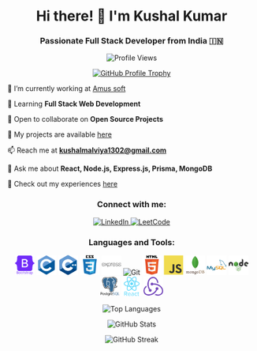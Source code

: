 <h1 align="center">Hi there! 👋 I'm Kushal Kumar</h1>
<h3 align="center">Passionate Full Stack Developer from India 🇮🇳</h3>

<p align="center"> 
  <img src="https://komarev.com/ghpvc/?username=kushal1302&label=Profile%20views&color=0e75b6&style=flat" alt="Profile Views" /> 
</p>

<p align="center"> 
  <a href="https://github.com/ryo-ma/github-profile-trophy">
    <img src="https://github-profile-trophy.vercel.app/?username=kushal1302" alt="GitHub Profile Trophy" />
  </a> 
</p>

🔭 I’m currently working at [Amus soft](https://amussoft.com)

🌱 Learning **Full Stack Web Development**

👯 Open to collaborate on **Open Source Projects**

📝 My projects are available [here](https://kushal1302.github.io/portfolio/)

📫 Reach me at **kushalmalviya1302@gmail.com**

💬 Ask me about **React, Node.js, Express.js, Prisma, MongoDB**

📄 Check out my experiences [here](https://drive.google.com/file/d/1Zai2_vK4cIHa4g9Zc_3RpA4Y0a2pLmiZ/view?usp=sharing)

<h3 align="center">Connect with me:</h3>
<p align="center">
  <a href="https://linkedin.com/in/kushal302" target="_blank">
    <img src="https://raw.githubusercontent.com/rahuldkjain/github-profile-readme-generator/master/src/images/icons/Social/linked-in-alt.svg" alt="LinkedIn" height="30" width="40" />
  </a>
  <a href="https://leetcode.com/kushalmalviya1302/" target="_blank">
    <img src="https://raw.githubusercontent.com/rahuldkjain/github-profile-readme-generator/master/src/images/icons/Social/leet-code.svg" alt="LeetCode" height="30" width="40" />
  </a>
</p>

<h3 align="center">Languages and Tools:</h3>
<p align="center">
  <img src="https://raw.githubusercontent.com/devicons/devicon/master/icons/bootstrap/bootstrap-plain-wordmark.svg" alt="Bootstrap" width="40" height="40"/> 
  <img src="https://raw.githubusercontent.com/devicons/devicon/master/icons/c/c-original.svg" alt="C" width="40" height="40"/> 
  <img src="https://raw.githubusercontent.com/devicons/devicon/master/icons/cplusplus/cplusplus-original.svg" alt="C++" width="40" height="40"/> 
  <img src="https://raw.githubusercontent.com/devicons/devicon/master/icons/css3/css3-original-wordmark.svg" alt="CSS3" width="40" height="40"/> 
  <img src="https://raw.githubusercontent.com/devicons/devicon/master/icons/express/express-original-wordmark.svg" alt="Express.js" width="40" height="40"/> 
  <img src="https://www.vectorlogo.zone/logos/git-scm/git-scm-icon.svg" alt="Git" width="40" height="40"/> 
  <img src="https://raw.githubusercontent.com/devicons/devicon/master/icons/html5/html5-original-wordmark.svg" alt="HTML5" width="40" height="40"/> 
  <img src="https://raw.githubusercontent.com/devicons/devicon/master/icons/javascript/javascript-original.svg" alt="JavaScript" width="40" height="40"/> 
  <img src="https://raw.githubusercontent.com/devicons/devicon/master/icons/mongodb/mongodb-original-wordmark.svg" alt="MongoDB" width="40" height="40"/> 
  <img src="https://raw.githubusercontent.com/devicons/devicon/master/icons/mysql/mysql-original-wordmark.svg" alt="MySQL" width="40" height="40"/> 
  <img src="https://raw.githubusercontent.com/devicons/devicon/master/icons/nodejs/nodejs-original-wordmark.svg" alt="Node.js" width="40" height="40"/> 
  <img src="https://raw.githubusercontent.com/devicons/devicon/master/icons/postgresql/postgresql-original-wordmark.svg" alt="PostgreSQL" width="40" height="40"/> 
  <img src="https://raw.githubusercontent.com/devicons/devicon/master/icons/react/react-original-wordmark.svg" alt="React.js" width="40" height="40"/> 
  <img src="https://raw.githubusercontent.com/devicons/devicon/master/icons/redux/redux-original.svg" alt="Redux" width="40" height="40"/> 
</p>

<p align="center">
  <img src="https://github-readme-stats.vercel.app/api/top-langs?username=kushal1302&show_icons=true&locale=en&layout=compact" alt="Top Languages" />
</p>

<p align="center">
  <img src="https://github-readme-stats.vercel.app/api?username=kushal1302&show_icons=true&locale=en" alt="GitHub Stats" />
</p>

<p align="center">
  <img src="https://github-readme-streak-stats.herokuapp.com/?user=kushal1302" alt="GitHub Streak" />
</p>
